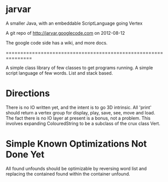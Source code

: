jarvar
======

A smaller Java, with an embeddable ScriptLanguage going Vertex

A git repo of http://jarvar.googlecode.com on 2012-08-12

The google code side has a wiki, and more docs.

===============================================================

A simple class library of few classes to get programs running.
A simple script language of few words. List and stack based.

Directions
==========

There is no IO written yet, and the intent is to go 3D intrinsic.
All 'print' should return a vertex group for display, play, save,
see, move and load. The fact there is no IO layer at present is
a bonus, not a problem. This involves expanding ColouredString to
be a subclass of the crux class Vert.

Simple Known Optimizations Not Done Yet
=======================================
All found unfounds should be optimizable by reversing word list
and replacing the contained found within the container unfound.
